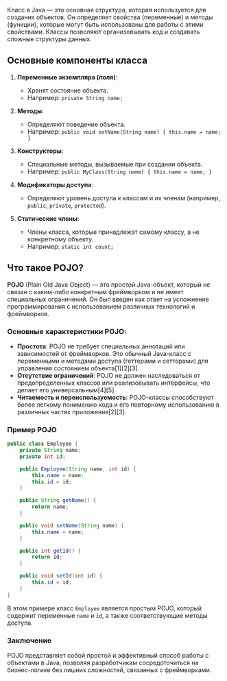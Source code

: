 Класс в Java — это основная структура, которая используется для создания объектов. Он определяет свойства (переменные) и методы (функции), которые могут быть использованы для работы с этими свойствами. Классы позволяют организовывать код и создавать сложные структуры данных.

## Основные компоненты класса

1. **Переменные экземпляра (поля)**:
   - Хранят состояние объекта.
   - Например: `private String name;`

2. **Методы**:
   - Определяют поведение объекта.
   - Например: `public void setName(String name) { this.name = name; }`

3. **Конструкторы**:
   - Специальные методы, вызываемые при создании объекта.
   - Например: `public MyClass(String name) { this.name = name; }`

4. **Модификаторы доступа**:
   - Определяют уровень доступа к классам и их членам (например, `public`, `private`, `protected`).

5. **Статические члены**:
   - Члены класса, которые принадлежат самому классу, а не конкретному объекту.
   - Например: `static int count;`

## Что такое POJO?

**POJO** (Plain Old Java Object) — это простой Java-объект, который не связан с каким-либо конкретным фреймворком и не имеет специальных ограничений. Он был введен как ответ на усложнение программирования с использованием различных технологий и фреймворков.

### Основные характеристики POJO:

- **Простота**: POJO не требует специальных аннотаций или зависимостей от фреймворков. Это обычный Java-класс с переменными и методами доступа (геттерами и сеттерами) для управления состоянием объекта[1][2][3].
- **Отсутствие ограничений**: POJO не должен наследоваться от предопределенных классов или реализовывать интерфейсы, что делает его универсальным[4][5].
- **Читаемость и переиспользуемость**: POJO-классы способствуют более легкому пониманию кода и его повторному использованию в различных частях приложения[2][3].

### Пример POJO

```java
public class Employee {
    private String name;
    private int id;

    public Employee(String name, int id) {
        this.name = name;
        this.id = id;
    }

    public String getName() {
        return name;
    }

    public void setName(String name) {
        this.name = name;
    }

    public int getId() {
        return id;
    }

    public void setId(int id) {
        this.id = id;
    }
}
```

В этом примере класс `Employee` является простым POJO, который содержит переменные `name` и `id`, а также соответствующие методы доступа.

### Заключение

POJO представляет собой простой и эффективный способ работы с объектами в Java, позволяя разработчикам сосредоточиться на бизнес-логике без лишних сложностей, связанных с фреймворками.

